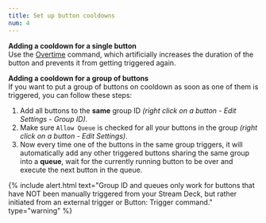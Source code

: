 ```yaml
---
title: Set up button cooldowns
num: 4
---
```


**Adding a cooldown for a single button**\
Use the [Overtime](/commands/misc#overtime) command, which artificially increases the duration of the button and prevents it from getting triggered again.

**Adding a cooldown for a group of buttons**\
If you want to put a group of buttons on cooldown as soon as one of them is triggered, you can follow these steps: 
1. Add all buttons to the **same** group ID *(right click on a button - Edit Settings - Group ID).*
2. Make sure `Allow Queue` is checked for all your buttons in the group *(right click on a button - Edit Settings)*.
3. Now every time one of the buttons in the same group triggers, it will automatically add any other triggered buttons sharing the same group into a **queue**, wait for the currently running button to be over and execute the next button in the queue.

{% include alert.html text="Group ID and queues only work for buttons that have NOT been manually triggered from your Stream Deck, but rather initiated from an external trigger or Button: Trigger command." type="warning" %} 

